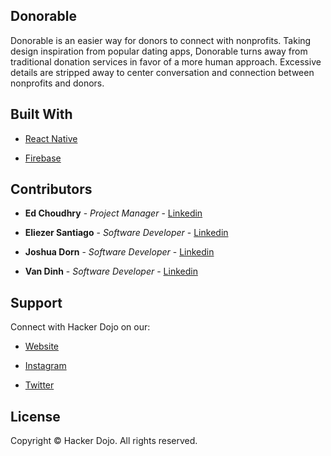 Donorable
---

Donorable is an easier way for donors to connect with nonprofits. Taking design inspiration from popular dating apps, Donorable turns away from traditional donation services in favor of a more human approach. Excessive details are stripped away to center conversation and connection between nonprofits and donors.


Built With
---

* [React Native](https://reactnative.dev/)

* [Firebase](https://firebase.google.com/)


Contributors
---

* **Ed Choudhry** - *Project Manager* - [Linkedin](https://www.linkedin.com/in/echoudhry/)

* **Eliezer Santiago** - *Software Developer* - [Linkedin](https://www.linkedin.com/in/santiagoelie/)

* **Joshua Dorn** - *Software Developer* - [Linkedin](https://www.linkedin.com/in/joshdorn/)

* **Van Dinh** - *Software Developer* - [Linkedin](https://www.linkedin.com/in/vandinh124/)


Support
---

Connect with Hacker Dojo on our:

* [Website](https://hackerdojo.com)

* [Instagram](https://www.instagram.com/hackerdojo/)

* [Twitter](https://twitter.com/hackerdojo)


License
---

Copyright © Hacker Dojo. All rights reserved.
